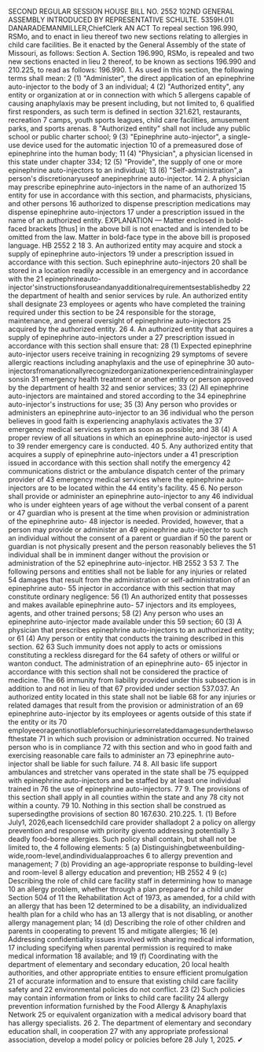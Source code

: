 SECOND REGULAR SESSION
HOUSE BILL NO. 2552
102ND GENERAL ASSEMBLY
INTRODUCED BY REPRESENTATIVE SCHULTE.
5359H.01I DANARADEMANMILLER,ChiefClerk
AN ACT
To repeal section 196.990, RSMo, and to enact in lieu thereof two new sections relating to
allergies in child care facilities.
Be it enacted by the General Assembly of the state of Missouri, as follows:
Section A. Section 196.990, RSMo, is repealed and two new sections enacted in lieu
2 thereof, to be known as sections 196.990 and 210.225, to read as follows:
196.990. 1. As used in this section, the following terms shall mean:
2 (1) "Administer", the direct application of an epinephrine auto-injector to the body of
3 an individual;
4 (2) "Authorized entity", any entity or organization at or in connection with which
5 allergens capable of causing anaphylaxis may be present including, but not limited to,
6 qualified first responders, as such term is defined in section 321.621, restaurants, recreation
7 camps, youth sports leagues, child care facilities, amusement parks, and sports arenas.
8 "Authorized entity" shall not include any public school or public charter school;
9 (3) "Epinephrine auto-injector", a single-use device used for the automatic injection
10 of a premeasured dose of epinephrine into the human body;
11 (4) "Physician", a physician licensed in this state under chapter 334;
12 (5) "Provide", the supply of one or more epinephrine auto-injectors to an individual;
13 (6) "Self-administration",a person's discretionaryuseof anepinephrine auto-injector.
14 2. A physician may prescribe epinephrine auto-injectors in the name of an authorized
15 entity for use in accordance with this section, and pharmacists, physicians, and other persons
16 authorized to dispense prescription medications may dispense epinephrine auto-injectors
17 under a prescription issued in the name of an authorized entity.
EXPLANATION — Matter enclosed in bold-faced brackets [thus] in the above bill is not enacted and is
intended to be omitted from the law. Matter in bold-face type in the above bill is proposed language.
HB 2552 2
18 3. An authorized entity may acquire and stock a supply of epinephrine auto-injectors
19 under a prescription issued in accordance with this section. Such epinephrine auto-injectors
20 shall be stored in a location readily accessible in an emergency and in accordance with the
21 epinephrineauto-injector'sinstructionsforuseandanyadditionalrequirementsestablishedby
22 the department of health and senior services by rule. An authorized entity shall designate
23 employees or agents who have completed the training required under this section to be
24 responsible for the storage, maintenance, and general oversight of epinephrine auto-injectors
25 acquired by the authorized entity.
26 4. An authorized entity that acquires a supply of epinephrine auto-injectors under a
27 prescription issued in accordance with this section shall ensure that:
28 (1) Expected epinephrine auto-injector users receive training in recognizing
29 symptoms of severe allergic reactions including anaphylaxis and the use of epinephrine
30 auto-injectorsfromanationallyrecognizedorganizationexperiencedintraininglaypersonsin
31 emergency health treatment or another entity or person approved by the department of health
32 and senior services;
33 (2) All epinephrine auto-injectors are maintained and stored according to the
34 epinephrine auto-injector's instructions for use;
35 (3) Any person who provides or administers an epinephrine auto-injector to an
36 individual who the person believes in good faith is experiencing anaphylaxis activates the
37 emergency medical services system as soon as possible; and
38 (4) A proper review of all situations in which an epinephrine auto-injector is used to
39 render emergency care is conducted.
40 5. Any authorized entity that acquires a supply of epinephrine auto-injectors under a
41 prescription issued in accordance with this section shall notify the emergency
42 communications district or the ambulance dispatch center of the primary provider of
43 emergency medical services where the epinephrine auto-injectors are to be located within the
44 entity's facility.
45 6. No person shall provide or administer an epinephrine auto-injector to any
46 individual who is under eighteen years of age without the verbal consent of a parent or
47 guardian who is present at the time when provision or administration of the epinephrine auto-
48 injector is needed. Provided, however, that a person may provide or administer an
49 epinephrine auto-injector to such an individual without the consent of a parent or guardian if
50 the parent or guardian is not physically present and the person reasonably believes the
51 individual shall be in imminent danger without the provision or administration of the
52 epinephrine auto-injector.
HB 2552 3
53 7. The following persons and entities shall not be liable for any injuries or related
54 damages that result from the administration or self-administration of an epinephrine auto-
55 injector in accordance with this section that may constitute ordinary negligence:
56 (1) An authorized entity that possesses and makes available epinephrine auto-
57 injectors and its employees, agents, and other trained persons;
58 (2) Any person who uses an epinephrine auto-injector made available under this
59 section;
60 (3) A physician that prescribes epinephrine auto-injectors to an authorized entity; or
61 (4) Any person or entity that conducts the training described in this section.
62
63 Such immunity does not apply to acts or omissions constituting a reckless disregard for the
64 safety of others or willful or wanton conduct. The administration of an epinephrine auto-
65 injector in accordance with this section shall not be considered the practice of medicine. The
66 immunity from liability provided under this subsection is in addition to and not in lieu of that
67 provided under section 537.037. An authorized entity located in this state shall not be liable
68 for any injuries or related damages that result from the provision or administration of an
69 epinephrine auto-injector by its employees or agents outside of this state if the entity or its
70 employeeoragentisnotliableforsuchinjuriesorrelateddamagesunderthelawsofthestate
71 in which such provision or administration occurred. No trained person who is in compliance
72 with this section and who in good faith and exercising reasonable care fails to administer an
73 epinephrine auto-injector shall be liable for such failure.
74 8. All basic life support ambulances and stretcher vans operated in the state shall be
75 equipped with epinephrine auto-injectors and be staffed by at least one individual trained in
76 the use of epinephrine auto-injectors.
77 9. The provisions of this section shall apply in all counties within the state and any
78 city not within a county.
79 10. Nothing in this section shall be construed as supersedingthe provisions of section
80 167.630.
210.225. 1. (1) Before July1, 2026,each licensedchild care provider shalladopt
2 a policy on allergy prevention and response with priority givento addressing potentially
3 deadly food-borne allergies. Such policy shall contain, but shall not be limited to, the
4 following elements:
5 (a) Distinguishingbetweenbuilding-wide,room-level,andindividualapproaches
6 to allergy prevention and management;
7 (b) Providing an age-appropriate response to building-level and room-level
8 allergy education and prevention;
HB 2552 4
9 (c) Describing the role of child care facility staff in determining how to manage
10 an allergy problem, whether through a plan prepared for a child under Section 504 of
11 the Rehabilitation Act of 1973, as amended, for a child with an allergy that has been
12 determined to be a disability, an individualized health plan for a child who has an
13 allergy that is not disabling, or another allergy management plan;
14 (d) Describing the role of other children and parents in cooperating to prevent
15 and mitigate allergies;
16 (e) Addressing confidentiality issues involved with sharing medical information,
17 including specifying when parental permission is required to make medical information
18 available; and
19 (f) Coordinating with the department of elementary and secondary education,
20 local health authorities, and other appropriate entities to ensure efficient promulgation
21 of accurate information and to ensure that existing child care facility safety and
22 environmental policies do not conflict.
23 (2) Such policies may contain information from or links to child care facility
24 allergy prevention information furnished by the Food Allergy & Anaphylaxis Network
25 or equivalent organization with a medical advisory board that has allergy specialists.
26 2. The department of elementary and secondary education shall, in cooperation
27 with any appropriate professional association, develop a model policy or policies before
28 July 1, 2025.
✔